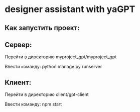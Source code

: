 #  designer assistant with yaGPT

## Как запустить проект:

## Сервер:
Перейти в директорию myproject_gpt/myproject_gpt

Ввести команду: python manage.py runserver

## Клиент:

Перейти в директорию client/gpt-client

Ввести команду: npm start
